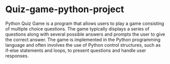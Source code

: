 # Quiz-game-python-project
 Python Quiz Game is a program that allows users to play a game consisting of multiple choice questions. 
 The game typically displays a series of questions along with several possible answers and prompts the user to give the correct answer.
 The game is implemented in the Python programming language and often involves the use of Python control structures, such as if-else statements and loops, to present  questions and handle user responses.
 
